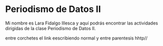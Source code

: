 
# Periodismo de Datos II

Mi nombre es Lara Fidalgo Illesca y aquí podrás encontrar las actividades dirigidas de la clase Periodismo de Datos II.

entre corchetes el link eescribiendo normal y entre parentesis hhtp//
